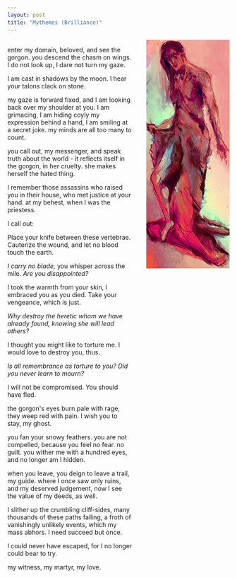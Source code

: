 ```yaml
---
layout: post
title: "Mythemes (Brilliance)"
---
```


<style>
  .double {
    display: grid;
  	grid-template-columns: 3fr 2fr;
  	grid-column-gap: 2rem;
  }
</style>

<div class="double" markdown="1">
<div markdown="1">  

  enter my domain, beloved, and see the gorgon. you descend the chasm on wings. I do not look up, I dare not turn my gaze.
  
  I am cast in shadows by the moon. I hear your talons clack on stone.
  
  my gaze is forward fixed, and I am looking back over my shoulder at you. I am grimacing, I am hiding coyly my expression behind a hand, I am smiling at a secret joke. my minds are all too many to count.
  
  you call out, my messenger, and speak truth about the world - it reflects itself in the gorgon, in her cruelty. she makes herself the hated thing.
  
  I remember those assassins who raised you in their house, who met justice at your hand. at my behest, when I was the priestess.
  
  I call out:
  
  Place your knife between these vertebrae. Cauterize the wound, and let no blood touch the earth.
  
  *I carry no blade,* you whisper across the mile. *Are you disappointed?*
  
  I took the warmth from your skin, I embraced you as you died. Take your vengeance, which is just.
  
  *Why destroy the heretic whom we have already found, knowing she will lead others?*
  
  I thought you might like to torture me. I would love to destroy you, thus.

  *Is all remembrance as torture to you? Did you never learn to mourn?*
  
  I will not be compromised. You should have fled.

  the gorgon's eyes burn pale with rage, they weep red with pain. I wish you to stay, my ghost.

  you fan your snowy feathers. you are not compelled, because you feel no fear. no guilt. you wither me with a hundred eyes, and no longer am I hidden.

  when you leave, you deign to leave a trail, my guide. where I once saw only ruins, and my deserved judgement, now I see the value of my deeds, as well.

  I slither up the crumbling cliff-sides, many thousands of these paths failing, a froth of vanishingly unlikely events, which my mass abhors. I need succeed but once.
  
  I could never have escaped, for I no longer could bear to try.
  
  my witness, my martyr, my love.
  
</div>

<img src="/assets/blog/paints/virtue.png" style="max-height: 900px;"/>

</div>